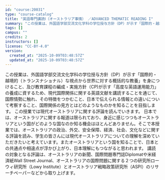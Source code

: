 ```yaml
---
id: "course:20031"
type: "course-catalog"
title: "英語専門講読Ⅰ（オーストラリア事情） ／ADVANCED THEMATIC READING I"
summary: "この授業は、外国語学部交流文化学科の学位授与方針（DP）が示す「国際的・越境的（トランスナショナル）な視点から世界に対する概括的な教養」を身につけること、及び教育課程の編成・実施方針（CP)が示す「高度な英語運用能力」の養成に資するため、現…"
tags: []
campus: ""
credits: 2
instructors: []
license: "CC-BY-4.0"
version:
  created_at: "2025-10-09T03:48:57Z"
  updated_at: "2025-10-09T03:48:57Z"
---
```

この授業は、外国語学部交流文化学科の学位授与方針（DP）が示す「国際的・越境的（トランスナショナル）な視点から世界に対する概括的な教養」を身につけること、及び教育課程の編成・実施方針（CP)が示す「高度な英語運用能力」の養成に資するため、現代国際関係に関する英語文献を講読することを通じて、国際情勢に触れ、その特徴をつかむこと、日本で伝えられる情報との違いについて考察すること、国際関係の見方とはどのようなものかを知ることを目指します。 この授業では現代オーストラリアに関する評論を読んでいきます。 日本では、オーストラリアに関する報道は限られており、身近に感じつつもオーストラリアという国がどのような国なのか知る機会はほとんどありません。そこで本授業では、オーストラリアの政治、外交、安全保障、経済、社会、文化などに関する評論を読み、学生の皆さんには現代オーストラリアについての理解を深めていただきたいと考えています。またオーストラリアという国を知ることで、日本との共通点や相違点が浮かび上がり、日本理解にもつながると思われます。 講読の対象となる評論は、オーストラリアの新聞、国際問題専門誌Diplomatや米経済紙Wall Street Journal、オーストラリアの国際問題に関する２つの研究所ローウィ研究所（Lowy Institute）とオーストラリア戦略政策研究所（ASPI）のリサーチペーパーなどから取り上げます。

